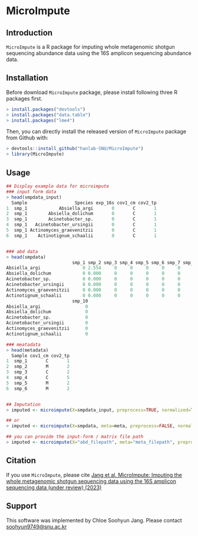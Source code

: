 MicroImpute
===================

Introduction
------------
`MicroImpute` is a R package for imputing whole metagenomic shotgun sequencing abundance data using the 16S amplicon sequencing abundance data.

Installation
------------
Before download `MicroImpute` package, please install following three R packages first.

``` r
> install.packages("devtools")
> install.packages("data.table")
> install.packages("lme4")
```

Then, you can directly install the released version of `MicroImpute` package from Github with:

``` r
> devtools::install_github("hanlab-SNU/MicroImpute")
> library(MicroImpute)
```

Usage
------------
``` r
## Display example data for microimpute 
### input form data
> head(smpdata_input)
  Sample                  Species exp_16s cov1_cm cov2_tp
1  smp_1            Absiella_argi       0       C       1
2  smp_1        Absiella_dolichum       0       C       1
3  smp_1        Acinetobacter_sp.       0       C       1
4  smp_1   Acinetobacter_ursingii       0       C       1
5  smp_1 Actinomyces_graevenitzii       0       C       1
6  smp_1    Actinotignum_schaalii       0       C       1


### abd data
> head(smpdata)
                         smp_1 smp_2 smp_3 smp_4 smp_5 smp_6 smp_7 smp_8 smp_9
Absiella_argi                0 2.554     0     0     0     0     0     0     0
Absiella_dolichum            0 0.000     0     0     0     0     0     0     0
Acinetobacter_sp.            0 0.000     0     0     0     0     0     0     0
Acinetobacter_ursingii       0 0.000     0     0     0     0     0     0     0
Actinomyces_graevenitzii     0 0.000     0     0     0     0     0     0     0
Actinotignum_schaalii        0 0.000     0     0     0     0     0     0     0
                         smp_10
Absiella_argi                 0
Absiella_dolichum             0
Acinetobacter_sp.             0
Acinetobacter_ursingii        0
Actinomyces_graevenitzii      0
Actinotignum_schaalii         0

### meatadata
> head(metadata)
  Sample cov1_cm cov2_tp
1  smp_1       C       1
2  smp_2       M       2
3  smp_3       C       2
4  smp_4       C       5
5  smp_5       M       2
6  smp_6       M       2


## Imputation
> imputed <- microimpute(X=smpdata_input, preprocess=TRUE, normalized=TRUE)

## or
> imputed <- microimpute(X=smpdata, meta=meta, preprocess=FALSE, normalized=FALSE) 

## you can provide the input-form / matrix file path
> imputed <- microimpute(X="abd_filepath", meta="meta_filepath", preprocess=FALSE, normalized=FALSE, sep=",") 

```


Citation
----------
If you use `MicroImpute`, please cite [Jang et al. MicroImpute: Imputing the whole metagenomic shotgun sequencing data using the 16S amplicon sequencing data (under review) (2023)](www.)


Support
----------
This software was implemented by Chloe Soohyun Jang. Please contact soohyun9749@snu.ac.kr
